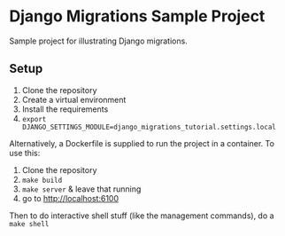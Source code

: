 # Django Migrations Sample Project

Sample project for illustrating Django migrations.

## Setup

1. Clone the repository
2. Create a virtual environment
3. Install the requirements
4. `export DJANGO_SETTINGS_MODULE=django_migrations_tutorial.settings.local`

Alternatively, a Dockerfile is supplied to run the project in a container.  To use this:

1. Clone the repository
2. `make build`
3. `make server` & leave that running
4. go to <http://localhost:6100>

Then to do interactive shell stuff (like the management commands), do a `make shell`
